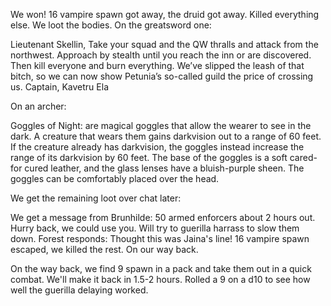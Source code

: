 We won! 16 vampire spawn got away, the druid got away. Killed everything else. We loot the bodies. On the greatsword one: 

Lieutenant Skellin, Take your squad and the QW thralls and attack from the northwest. Approach by stealth until you reach the inn or are discovered. Then kill everyone and burn everything. We’ve slipped the leash of that bitch, so we can now show Petunia’s so-called guild the price of crossing us. Captain, Kavetru Ela

On an archer:

Goggles of Night: are magical goggles that allow the wearer to see in the dark. A creature that wears them gains darkvision out to a range of 60 feet. If the creature already has darkvision, the goggles instead increase the range of its darkvision by 60 feet. The base of the goggles is a soft cared-for cured leather, and the glass lenses have a bluish-purple sheen. The goggles can be comfortably placed over the head.

We get the remaining loot over chat later:


We get a message from Brunhilde:
50 armed enforcers about 2 hours out. Hurry back, we could use you. Will try to guerilla harrass to slow them down.
Forest responds:
Thought this was Jaina's line! 16 vampire spawn escaped, we killed the rest. On our way back.

On the way back, we find 9 spawn in a pack and take them out in a quick combat. We'll make it back in 1.5-2 hours. Rolled a 9 on a d10 to see how well the guerilla delaying worked.